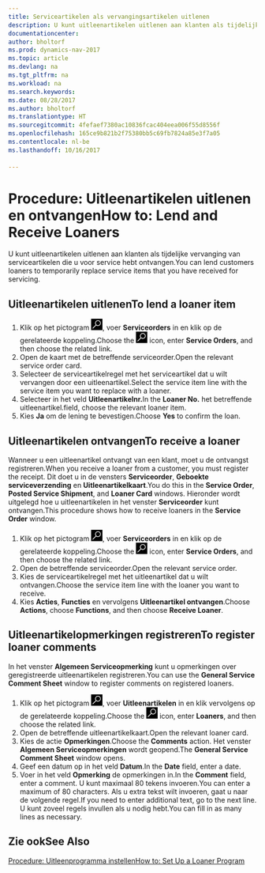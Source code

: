 ```yaml
---
title: Serviceartikelen als vervangingsartikelen uitlenen
description: U kunt uitleenartikelen uitlenen aan klanten als tijdelijke vervanging van serviceartikelen die u voor service hebt ontvangen.
documentationcenter: 
author: bholtorf
ms.prod: dynamics-nav-2017
ms.topic: article
ms.devlang: na
ms.tgt_pltfrm: na
ms.workload: na
ms.search.keywords: 
ms.date: 08/28/2017
ms.author: bholtorf
ms.translationtype: HT
ms.sourcegitcommit: 4fefaef7380ac10836fcac404eea006f55d8556f
ms.openlocfilehash: 165ce9b821b2f75380bb5c69fb7824a85e3f7a05
ms.contentlocale: nl-be
ms.lasthandoff: 10/16/2017

---
```

# <a name="how-to-lend-and-receive-loaners"></a><span data-ttu-id="963c8-103">Procedure: Uitleenartikelen uitlenen en ontvangen</span><span class="sxs-lookup"><span data-stu-id="963c8-103">How to: Lend and Receive Loaners</span></span>
<span data-ttu-id="963c8-104">U kunt uitleenartikelen uitlenen aan klanten als tijdelijke vervanging van serviceartikelen die u voor service hebt ontvangen.</span><span class="sxs-lookup"><span data-stu-id="963c8-104">You can lend customers loaners to temporarily replace service items that you have received for servicing.</span></span>  
  
## <a name="to-lend-a-loaner-item"></a><span data-ttu-id="963c8-105">Uitleenartikelen uitlenen</span><span class="sxs-lookup"><span data-stu-id="963c8-105">To lend a loaner item</span></span>    
1. <span data-ttu-id="963c8-106">Klik op het pictogram ![Zoeken naar pagina of rapport](media/ui-search/search_small.png "pictogram Zoeken naar pagina of rapport"), voer **Serviceorders** in en klik op de gerelateerde koppeling.</span><span class="sxs-lookup"><span data-stu-id="963c8-106">Choose the ![Search for Page or Report](media/ui-search/search_small.png "Search for Page or Report icon") icon, enter **Service Orders**, and then choose the related link.</span></span>  
2. <span data-ttu-id="963c8-107">Open de kaart met de betreffende serviceorder.</span><span class="sxs-lookup"><span data-stu-id="963c8-107">Open the relevant service order card.</span></span>  
3. <span data-ttu-id="963c8-108">Selecteer de serviceartikelregel met het serviceartikel dat u wilt vervangen door een uitleenartikel.</span><span class="sxs-lookup"><span data-stu-id="963c8-108">Select the service item line with the service item you want to replace with a loaner.</span></span>  
4. <span data-ttu-id="963c8-109">Selecteer in het veld **Uitleenartikelnr.**</span><span class="sxs-lookup"><span data-stu-id="963c8-109">In the **Loaner No.**</span></span> <span data-ttu-id="963c8-110">het betreffende uitleenartikel.</span><span class="sxs-lookup"><span data-stu-id="963c8-110">field, choose the relevant loaner item.</span></span>  
5. <span data-ttu-id="963c8-111">Kies **Ja** om de lening te bevestigen.</span><span class="sxs-lookup"><span data-stu-id="963c8-111">Choose **Yes** to confirm the loan.</span></span>  

## <a name="to-receive-a-loaner"></a><span data-ttu-id="963c8-112">Uitleenartikelen ontvangen</span><span class="sxs-lookup"><span data-stu-id="963c8-112">To receive a loaner</span></span>  
<span data-ttu-id="963c8-113">Wanneer u een uitleenartikel ontvangt van een klant, moet u de ontvangst registreren.</span><span class="sxs-lookup"><span data-stu-id="963c8-113">When you receive a loaner from a customer, you must register the receipt.</span></span> <span data-ttu-id="963c8-114">Dit doet u in de vensters **Serviceorder**, **Geboekte serviceverzending** en **Uitleenartikelkaart**.</span><span class="sxs-lookup"><span data-stu-id="963c8-114">You do this in the **Service Order**, **Posted Service Shipment**, and **Loaner Card** windows.</span></span> <span data-ttu-id="963c8-115">Hieronder wordt uitgelegd hoe u uitleenartikelen in het venster **Serviceorder** kunt ontvangen.</span><span class="sxs-lookup"><span data-stu-id="963c8-115">This procedure shows how to receive loaners in the **Service Order** window.</span></span>  
  
1. <span data-ttu-id="963c8-116">Klik op het pictogram ![Zoeken naar pagina of rapport](media/ui-search/search_small.png "pictogram Zoeken naar pagina of rapport"), voer **Serviceorders** in en klik op de gerelateerde koppeling.</span><span class="sxs-lookup"><span data-stu-id="963c8-116">Choose the ![Search for Page or Report](media/ui-search/search_small.png "Search for Page or Report icon") icon, enter **Service Orders**, and then choose the related link.</span></span>  
2. <span data-ttu-id="963c8-117">Open de betreffende serviceorder.</span><span class="sxs-lookup"><span data-stu-id="963c8-117">Open the relevant service order.</span></span>  
3. <span data-ttu-id="963c8-118">Kies de serviceartikelregel met het uitleenartikel dat u wilt ontvangen.</span><span class="sxs-lookup"><span data-stu-id="963c8-118">Choose the service item line with the loaner you want to receive.</span></span>  
4. <span data-ttu-id="963c8-119">Kies **Acties**, **Functies** en vervolgens **Uitleenartikel ontvangen**.</span><span class="sxs-lookup"><span data-stu-id="963c8-119">Choose **Actions**, choose **Functions**, and then choose **Receive Loaner**.</span></span>  

## <a name="to-register-loaner-comments"></a><span data-ttu-id="963c8-120">Uitleenartikelopmerkingen registreren</span><span class="sxs-lookup"><span data-stu-id="963c8-120">To register loaner comments</span></span>  
<span data-ttu-id="963c8-121">In het venster **Algemeen Serviceopmerking** kunt u opmerkingen over geregistreerde uitleenartikelen registreren.</span><span class="sxs-lookup"><span data-stu-id="963c8-121">You can use the **General Service Comment Sheet** window to register comments on registered loaners.</span></span>  
  
1. <span data-ttu-id="963c8-122">Klik op het pictogram ![Zoeken naar pagina of rapport](media/ui-search/search_small.png "pictogram Zoeken naar pagina of rapport"), voer **Uitleenartikelen** in en klik vervolgens op de gerelateerde koppeling.</span><span class="sxs-lookup"><span data-stu-id="963c8-122">Choose the ![Search for Page or Report](media/ui-search/search_small.png "Search for Page or Report icon") icon, enter **Loaners**, and then choose the related link.</span></span>  
2. <span data-ttu-id="963c8-123">Open de betreffende uitleenartikelkaart.</span><span class="sxs-lookup"><span data-stu-id="963c8-123">Open the relevant loaner card.</span></span>  
3. <span data-ttu-id="963c8-124">Kies de actie **Opmerkingen**.</span><span class="sxs-lookup"><span data-stu-id="963c8-124">Choose the **Comments** action.</span></span> <span data-ttu-id="963c8-125">Het venster **Algemeen Serviceopmerkingen** wordt geopend.</span><span class="sxs-lookup"><span data-stu-id="963c8-125">The **General Service Comment Sheet** window opens.</span></span>  
4. <span data-ttu-id="963c8-126">Geef een datum op in het veld **Datum**.</span><span class="sxs-lookup"><span data-stu-id="963c8-126">In the **Date** field, enter a date.</span></span>  
5. <span data-ttu-id="963c8-127">Voer in het veld **Opmerking** de opmerkingen in.</span><span class="sxs-lookup"><span data-stu-id="963c8-127">In the **Comment** field, enter a comment.</span></span> <span data-ttu-id="963c8-128">U kunt maximaal 80 tekens invoeren.</span><span class="sxs-lookup"><span data-stu-id="963c8-128">You can enter a maximum of 80 characters.</span></span> <span data-ttu-id="963c8-129">Als u extra tekst wilt invoeren, gaat u naar de volgende regel.</span><span class="sxs-lookup"><span data-stu-id="963c8-129">If you need to enter additional text, go to the next line.</span></span> <span data-ttu-id="963c8-130">U kunt zoveel regels invullen als u nodig hebt.</span><span class="sxs-lookup"><span data-stu-id="963c8-130">You can fill in as many lines as necessary.</span></span>  
  
## <a name="see-also"></a><span data-ttu-id="963c8-131">Zie ook</span><span class="sxs-lookup"><span data-stu-id="963c8-131">See Also</span></span>  
[<span data-ttu-id="963c8-132">Procedure: Uitleenprogramma instellen</span><span class="sxs-lookup"><span data-stu-id="963c8-132">How to: Set Up a Loaner Program</span></span>](service-how-setup-loaner-program.md)   

